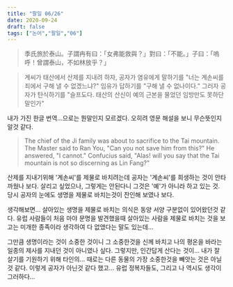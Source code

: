 ```yaml
---
title: "팔일 06/26"
date: 2020-09-24
draft: false
tags: ["논어","팔일","06"]
---
```


> 季氏旅於泰山。子謂冉有曰：「女弗能救與？」對曰：「不能。」子曰：「嗚呼！曾謂泰山，不如林放乎？」

> 계씨가 태산에서 산제를 지내려 하자, 공자가 염유에게 말하기를
> "너는 계손씨를 죄에서 구해 낼 수 없겠느냐?" 임유가 답하기를
> "구해 낼 수 없나이다." 그러자 공자가 탄식하기를 "슬프도다. 태산의 산신이
> 예의 근본을 물었던 임방만도 못하단 말인가"

내가 가진 한글 번역...으로는 뭔말인지 모르겠다. 오히려 영문 해설을 보니 무슨뜻인지 알것 같다.

> The chief of the Ji family was about to sacrifice to the Tai mountain. The Master said to Ran You, "Can you not save him from this?" He answered, "I cannot." Confucius said, "Alas! will you say that the Tai mountain is not so discerning as Lin Fang?"

산제를 지내기위해 '계손씨'를 제물로 바치려는데 공자는 '계손씨'를 희생하는 것이 안타까웠나 보다.
살리고 싶었으나, 그렇게는 안된다니 그것은 '예'가 아니라 하고 있는 것.
당시 공자의 눈에도 생명을 제물로 바치는것이 잔인해 보였나 보다.

생각해보면... 살아있는 생명을 제물로 바치는 의식은 동양 서양 구분없이 있어왔던것 같다.
유럽 사람들이 처음 마야 문명을 발견했을때 살아있는 사람을 제물로 바치는 것을 보고는
미개한 종족이라 생각하여 다 없앴다는 말도 있는데... 

그만큼 생명이라는 것이 소중한 것이니 그 소중한것을 신께 바치고
나의 평온을 바라는 일종의 제사를 지내던 것이 아니였나 싶다.
그렇지만, 인간답게 산다는 것이... 내가 잘 살기를 기원하기 위해
타인의... 때로는 다른 동물의 가장 소중한것을 빼앗는 것은 아닐것 같다.
이렇게 공자가 아닌것 같다 했고...
유럽 정복자들도, 그리고 나 역시도 생각이 그러하다...
